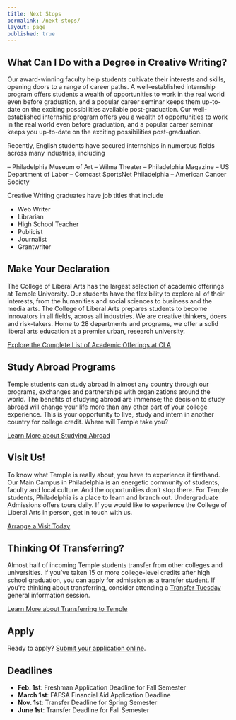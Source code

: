 ```yaml
---
title: Next Stops
permalink: /next-stops/
layout: page
published: true
---
```


## What Can I Do with a Degree in Creative Writing?
Our award-winning faculty help students cultivate their interests and skills, opening doors to a range of career paths. A well-established internship program offers students a wealth of opportunities to work in the real world even before graduation, and a popular career seminar keeps them up-to-date on the exciting possibilities available post-graduation. Our well-established internship program offers you a wealth of opportunities to work in the real world even before graduation, and a popular career seminar keeps you up-to-date on the exciting possibilities post-graduation. 

Recently, English students have secured internships in numerous fields across many industries, including

– Philadelphia Museum of Art
– Wilma Theater
– Philadelphia Magazine
– US Department of Labor
– Comcast SportsNet Philadelphia
– American Cancer Society

Creative Writing graduates have job titles that include

- Web Writer
- Librarian
- High School Teacher
- Publicist
- Journalist
- Grantwriter

## Make Your Declaration
The College of Liberal Arts has the largest selection of academic offerings at Temple University. Our students have the flexibility to explore all of their interests, from the humanities and social sciences to business and the media arts. The College of Liberal Arts prepares students to become innovators in all fields, across all industries. We are creative thinkers, doers and risk-takers. Home to 28 departments and programs, we offer a solid liberal arts education at a premier urban, research university.

[Explore the Complete List of Academic Offerings at CLA](http://www.liberalarts.temple.edu)

## Study Abroad Programs
Temple students can study abroad in almost any country through our programs, exchanges and partnerships with organizations around the world. The benefits of studying abroad are immense; the decision to study abroad will change your life more than any other part of your college experience. This is your opportunity to live, study and intern in another country for college credit. Where will Temple take you?

[Learn More about Studying Abroad](https://studyabroad.temple.edu/)

## Visit Us!
To know what Temple is really about, you have to experience it firsthand. Our Main Campus in Philadelphia is an energetic community of students, faculty and local culture. And the opportunities don’t stop there. For Temple students, Philadelphia is a place to learn and branch out. Undergraduate Admissions offers tours daily. If you would like to experience the College of Liberal Arts in person, get in touch with us.

[Arrange a Visit Today](http://admissions.temple.edu/visit)

## Thinking Of Transferring?
Almost half of incoming Temple students transfer from other colleges and universities. If you’ve taken 15 or more college-level credits after high school graduation, you can apply for admission as a transfer student.  If you're thinking about transferring, consider attending a [Transfer Tuesday](http://admissions.temple.edu/visit/transfer-tuesday) general information session.

[Learn More about Transferring to Temple](http://admissions.temple.edu/apply/transfer-applicant)

## Apply
Ready to apply? [Submit your application online](http://admissions.temple.edu/apply).

## Deadlines
- **Feb. 1st**: Freshman Application Deadline for Fall Semester
- **March 1st**: FAFSA Financial Aid Application Deadline
- **Nov. 1st**: Transfer Deadline for Spring Semester
- **June 1st**: Transfer Deadline for Fall Semester

